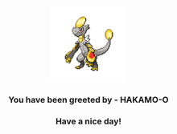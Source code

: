 <p align="center">
            <img src="https://raw.githubusercontent.com/PokeAPI/sprites/master/sprites/pokemon/783.png" width="150" height="150">
          </p>
          <h3 align="center">You have been greeted by - <b>HAKAMO-O</b></h3>
          <h3 align="center">Have a nice day!</h3>
